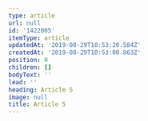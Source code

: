 ```yaml
---
type: article
url: null
id: '1422005'
itemType: article
updatedAt: '2019-08-29T10:53:20.584Z'
createdAt: '2019-08-29T10:53:00.863Z'
position: 0
children: []
bodyText: ''
lead: ''
heading: Article 5
image: null
title: Article 5
---
```


